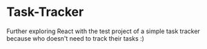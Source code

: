 # Task-Tracker
Further exploring React with the test project of a simple task tracker because who doesn't need to track their tasks :)
